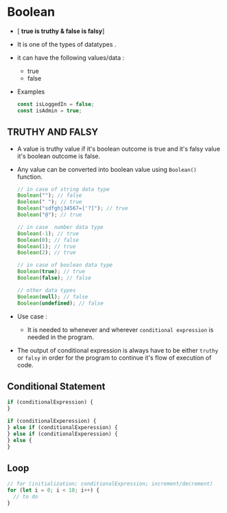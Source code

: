 # Boolean

- [ **true is truthy & false is falsy**]

- It is one of the types of datatypes .
- it can have the following values/data :
  - true
  - false
- Examples
  ```js
  const isLoggedIn = false;
  const isAdmin = true;
  ```

## TRUTHY AND FALSY

- A value is truthy value if it's boolean outcome is true and it's falsy value it's boolean outcome is false.
- Any value can be converted into boolean value using `Boolean()` function.

  ```js
  // in case of string data type
  Boolean(""); // false
  Boolean(" "); // true
  Boolean("sdfghj34567=['?]"); // true
  Boolean("@"); // true

  // in case  number data type
  Boolean(-1); // true
  Boolean(0); // false
  Boolean(1); // true
  Boolean(2); // true

  // in case of boolean data type
  Boolean(true); // true
  Boolean(false); // false

  // other data types
  Boolean(null); // false
  Boolean(undefined); // false
  ```

- Use case :
  - It is needed to whenever and wherever `conditional expression` is needed in the program.
- The output of conditional expression is always have to be either `truthy` or `falsy` in order for the program to continue it's flow of execution of code.

## Conditional Statement

```js
if (conditionalExpression) {
}

if (conditionalExperession) {
} else if (conditionalExperession) {
} else if (conditionalExperession) {
} else {
}
```

## Loop

```js
// for (initialization; conditionalExpression; increment/decrement)
for (let i = 0; i < 10; i++) {
  // to do
}
```
